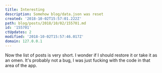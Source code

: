 ```yaml
---
title: Interesting
description: Somehow blog/data.json was reset
created: '2018-10-02T15:57:01.222Z'
path: blog/posts/2018/10/02/155701.md
id: '155701'
ctUpdates: 2
modified: '2018-10-02T15:57:46.017Z'
domain: 127.0.0.1
---
```

Now the list of posts is very short. I wonder if I should restore it or take it as an omen. It's probably not a bug, I was just fucking with the code in that area of the app.